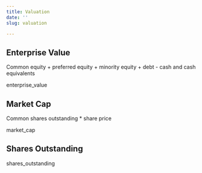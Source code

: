 ```yaml
---
title: Valuation
date: ''
slug: valuation

---
```

## Enterprise Value

Common equity + preferred equity + minority equity + debt - cash and cash equivalents

enterprise_value

## Market Cap

Common shares outstanding * share price

market_cap

## Shares Outstanding

shares_outstanding
